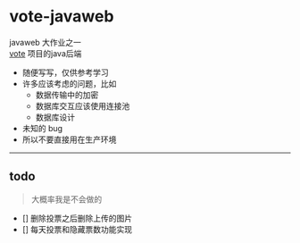 # vote-javaweb
javaweb 大作业之一  
[vote](https://github.com/ltxhhz/vote) 项目的java后端

* 随便写写，仅供参考学习
* 许多应该考虑的问题，比如
  * 数据传输中的加密
  * 数据库交互应该使用连接池
  * 数据库设计
* 未知的 bug
* 所以不要直接用在生产环境
---

## todo 

> 大概率我是不会做的

- [] 删除投票之后删除上传的图片
- [] 每天投票和隐藏票数功能实现